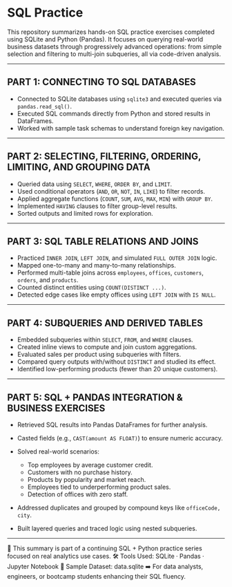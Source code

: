 # SQL Practice

This repository summarizes hands-on SQL practice exercises completed using SQLite and Python (Pandas). 
It focuses on querying real-world business datasets through progressively advanced operations: from simple selection and filtering to multi-join subqueries, all via code-driven analysis.

---

## PART 1: CONNECTING TO SQL DATABASES

* Connected to SQLite databases using `sqlite3` and executed queries via `pandas.read_sql()`.
* Executed SQL commands directly from Python and stored results in DataFrames.
* Worked with sample task schemas to understand foreign key navigation.

---

## PART 2: SELECTING, FILTERING, ORDERING, LIMITING, AND GROUPING DATA

* Queried data using `SELECT`, `WHERE`, `ORDER BY`, and `LIMIT`.
* Used conditional operators (`AND`, `OR`, `NOT`, `IN`, `LIKE`) to filter records.
* Applied aggregate functions (`COUNT`, `SUM`, `AVG`, `MAX`, `MIN`) with `GROUP BY`.
* Implemented `HAVING` clauses to filter group-level results.
* Sorted outputs and limited rows for exploration.

---

## PART 3: SQL TABLE RELATIONS AND JOINS

* Practiced `INNER JOIN`, `LEFT JOIN`, and simulated `FULL OUTER JOIN` logic.
* Mapped one-to-many and many-to-many relationships.
* Performed multi-table joins across `employees`, `offices`, `customers`, `orders`, and `products`.
* Counted distinct entities using `COUNT(DISTINCT ...)`.
* Detected edge cases like empty offices using `LEFT JOIN` with `IS NULL`.

---

## PART 4: SUBQUERIES AND DERIVED TABLES

* Embedded subqueries within `SELECT`, `FROM`, and `WHERE` clauses.
* Created inline views to compute and join custom aggregations.
* Evaluated sales per product using subqueries with filters.
* Compared query outputs with/without `DISTINCT` and studied its effect.
* Identified low-performing products (fewer than 20 unique customers).

---

## PART 5: SQL + PANDAS INTEGRATION & BUSINESS EXERCISES

* Retrieved SQL results into Pandas DataFrames for further analysis.
* Casted fields (e.g., `CAST(amount AS FLOAT)`) to ensure numeric accuracy.
* Solved real-world scenarios:

  * Top employees by average customer credit.
  * Customers with no purchase history.
  * Products by popularity and market reach.
  * Employees tied to underperforming product sales.
  * Detection of offices with zero staff.
* Addressed duplicates and grouped by compound keys like `officeCode, city`.
* Built layered queries and traced logic using nested subqueries.

---

📌 This summary is part of a continuing SQL + Python practice series focused on real analytics use cases.
🛠️ Tools Used: SQLite · Pandas · Jupyter Notebook
📁 Sample Dataset: data.sqlite
➡️ For data analysts, engineers, or bootcamp students enhancing their SQL fluency.
